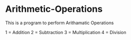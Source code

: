 # Arithmetic-Operations
This is a program to perform Arithamatic Operations

1 = Addition
2 = Subtraction
3 = Multiplication
4 = Division
